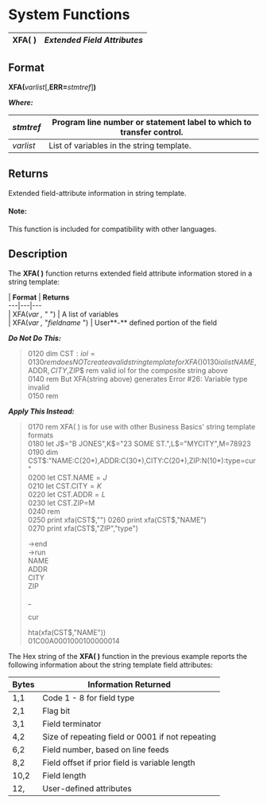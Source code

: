 # System Functions

**XFA( )** |  **_Extended Field Attributes_**  
---|---  
  
##  Format

**XFA(**_varlist_[,**ERR=**_stmtref_]**)**  
  
**_Where:_**

_stmtref_ |  Program line number or statement label to which to transfer control.  
---|---  
_varlist_ |  List of variables in the string template.  
  
##  Returns

Extended field-attribute information in string template.

#### **Note:**  
This function is included for compatibility with other languages.

##  Description

The **XFA( )** function returns extended field attribute information stored in a string template:

|  **Format** |  **Returns**  
---|---|---  
|  XFA(_var_ _,_ " ") |  A list of variables  
|  XFA(_var_ _,_ "_fieldname_ ") |  User**-** defined portion of the field  
  
**_Do Not Do This:_**

> 0120 dim CST$:iol=0130 rem does NOT create a valid string template for XFA( )  
>  0130 iolist NAME$,ADDR$,CITY$,ZIP$ rem valid iol for the composite string above  
>  0140 rem But XFA(string above) generates Error #26: Variable type invalid  
>  0150 rem

**_Apply This Instead:_**

> 0170 rem XFA( ) is for use with other Business Basics' string template formats  
>  0180 let J$="B JONES",K$="23 SOME ST.",L$="MYCITY",M=78923  
>  0190 dim CST$:"NAME:C(20*),ADDR:C(30*),CITY:C(20*),ZIP:N(10*):type=cur"  
>  0200 let CST.NAME$=J$  
>  0210 let CST.CITY$=K$  
>  0220 let CST.ADDR$=L$  
>  0230 let CST.ZIP=M  
>  0240 rem  
>  0250 print xfa(CST$,"")  
>  0260 print xfa(CST$,"NAME")  
>  0270 print xfa(CST$,"ZIP","type")  
>   
>  ->end  
>  ->run  
>  NAME  
>  ADDR  
>  CITY  
>  ZIP  
>   
>  _  
>   
>  cur  
>   
> hta(xfa(CST$,"NAME"))  
>  01C00A0001000100000014

The Hex string of the **XFA( )** function in the previous example reports the following information about the string template field attributes:

**Bytes** |  **Information Returned**  
---|---  
1,1 |  Code 1 - 8 for field type  
2,1 |  Flag bit  
3,1 |  Field terminator  
4,2 |  Size of repeating field or $0001$ if not repeating  
6,2 |  Field number, based on line feeds  
8,2 |  Field offset if prior field is variable length  
10,2 |  Field length  
12, |  User-defined attributes
